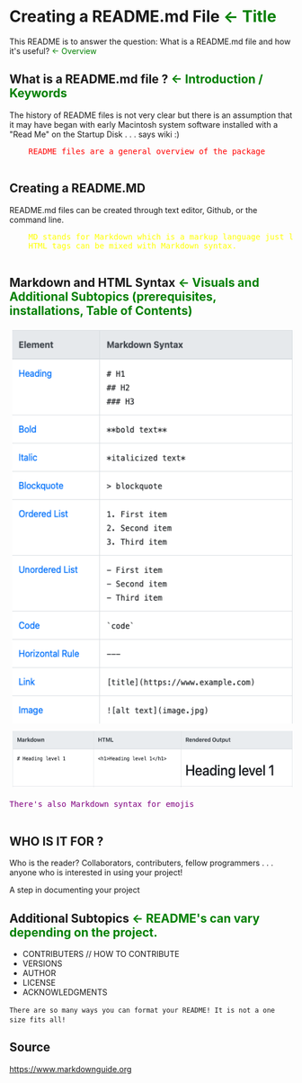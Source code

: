 <!-- Title -->
# **Creating a README.md File** <span class="subtopics"> <- Title </span>

This README is to answer the question: What is a README.md file and how it's useful? <span class= "subtopics"> <- Overview </span>

<!-- Introduction/Overview -->
## What is a README.md file ? <span class= "subtopics"> <- Introduction / Keywords</span>

  The history of README files is not very clear but there is an assumption that it may have began with early Macintosh system software installed with a "Read Me" on the Startup Disk . . . says wiki :)

  <span style="color: red;"> 
    <pre>
    README files are a general overview of the package 
    </pre>
</span>


## Creating a README.MD 
README.md files can be created through text editor, Github, or the command line.

 <span style="color: yellow;">
    <pre>
    MD stands for Markdown which is a markup language just like HTML. 
    HTML tags can be mixed with Markdown syntax.
    </pre>
</span>

<!-- ![Alt text](screenshot_markdownguide.png) -->

## Markdown and HTML Syntax  <span class= "subtopics"> <- Visuals and Additional Subtopics (prerequisites, installations, Table of Contents) </span>

<img src="screenshot_markdownguide.png" alt="Alt text" style="padding: 5px;" width="500" height="700"/>
<img src="HTML.png" alt="Alt text" style="padding: 5px" width="500" height="100"/>

<span style="color: purple;">
    <pre>
There's also Markdown syntax for emojis 
    </pre>
</span>


## WHO IS IT FOR ?
 
 Who is the reader? Collaborators, contributers, fellow programmers . . . anyone who is interested in using your project!


A step in documenting your project 


## Additional Subtopics  <span class= "subtopics"> <- README's can vary depending on the project. </span>
* CONTRIBUTERS // HOW TO CONTRIBUTE
* VERSIONS
* AUTHOR 
* LICENSE
* ACKNOWLEDGMENTS

`There are so many ways you can format your README! It is not a one size fits all! `

## Source
https://www.markdownguide.org


<style>
    .subtopics {
        color:green;
    }
</style>